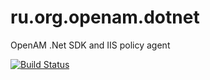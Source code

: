 # ru.org.openam.dotnet
OpenAM .Net SDK and IIS policy agent

[![Build Status](https://travis-ci.org/openam-org-ru/ru.org.openam.dotnet.svg)](https://travis-ci.org/openam-org-ru/ru.org.openam.dotnet)
